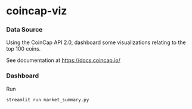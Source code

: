 # coincap-viz

### Data Source
Using the CoinCap API 2.0, dashboard some visualizations relating to the top 100 coins.

See documentation at https://docs.coincap.io/

### Dashboard
Run 
```
streamlit run market_summary.py
```
